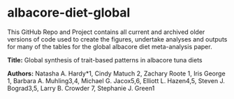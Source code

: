 # albacore-diet-global

This GitHub Repo and Project contains all current and archived older versions of code used to create the figures, undertake analyses and outputs for many of the tables for the global albacore diet meta-analysis paper.

**Title:** Global synthesis of trait-based patterns in albacore tuna diets

**Authors:** Natasha A. Hardy*1, Cindy Matuch 2, Zachary Roote 1, Iris George 1, Barbara A. Muhling3,4, Michael G. Jacox5,6, Elliott L. Hazen4,5, Steven J. Bograd3,5, Larry B. Crowder 7, Stephanie J. Green1
